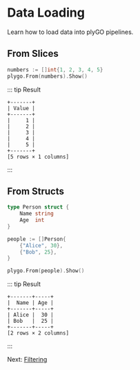 # Data Loading

Learn how to load data into plyGO pipelines.

## From Slices

```go
numbers := []int{1, 2, 3, 4, 5}
plygo.From(numbers).Show()
```

::: tip Result
```
+-------+
| Value |
+-------+
|     1 |
|     2 |
|     3 |
|     4 |
|     5 |
+-------+
[5 rows × 1 columns]
```
:::

## From Structs

```go
type Person struct {
    Name string
    Age  int
}

people := []Person{
    {"Alice", 30},
    {"Bob", 25},
}

plygo.From(people).Show()
```

::: tip Result
```
+-------+-----+
|  Name | Age |
+-------+-----+
| Alice |  30 |
| Bob   |  25 |
+-------+-----+
[2 rows × 2 columns]
```
:::

Next: [Filtering](/basics/filtering)
